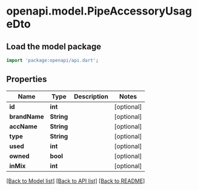 # openapi.model.PipeAccessoryUsageDto

## Load the model package
```dart
import 'package:openapi/api.dart';
```

## Properties
Name | Type | Description | Notes
------------ | ------------- | ------------- | -------------
**id** | **int** |  | [optional] 
**brandName** | **String** |  | [optional] 
**accName** | **String** |  | [optional] 
**type** | **String** |  | [optional] 
**used** | **int** |  | [optional] 
**owned** | **bool** |  | [optional] 
**inMix** | **int** |  | [optional] 

[[Back to Model list]](../README.md#documentation-for-models) [[Back to API list]](../README.md#documentation-for-api-endpoints) [[Back to README]](../README.md)


